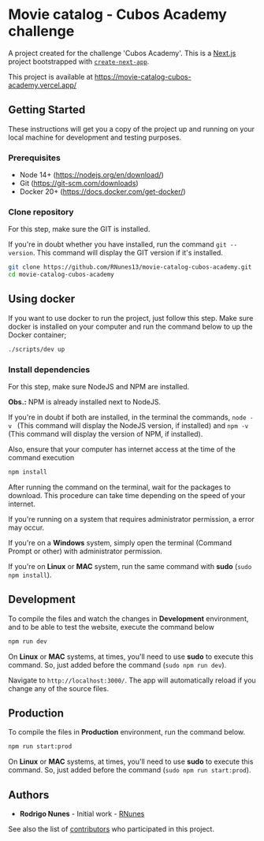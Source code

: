 # Movie catalog - Cubos Academy challenge

A project created for the challenge 'Cubos Academy'. This is a [Next.js](https://nextjs.org/) project bootstrapped with [`create-next-app`](https://github.com/vercel/next.js/tree/canary/packages/create-next-app).

This project is available at https://movie-catalog-cubos-academy.vercel.app/

## Getting Started

These instructions will get you a copy of the project up and running on your local machine for development and testing purposes.

### Prerequisites

* Node 14+ (https://nodejs.org/en/download/)
* Git (https://git-scm.com/downloads)
* Docker 20+ (https://docs.docker.com/get-docker/)

### Clone repository

For this step, make sure the GIT is installed.

If you're in doubt whether you have installed, run the command ```git --version```. This command will display the GIT version if it's installed.

```sh
git clone https://github.com/RNunes13/movie-catalog-cubos-academy.git
cd movie-catalog-cubos-academy
```

## Using docker

If you want to use docker to run the project, just follow this step. Make sure docker is installed on your computer and run the command below to up the Docker container;

```sh
./scripts/dev up
```

### Install dependencies

For this step, make sure NodeJS and NPM are installed.

**Obs.:** NPM is already installed next to NodeJS.

If you're in doubt if both are installed, in the terminal the commands, ```node -v ``` (This command will display the NodeJS version, if installed) and ```npm -v ``` (This command will display the version of NPM, if installed).

Also, ensure that your computer has internet access at the time of the command execution

```sh
npm install
```

After running the command on the terminal, wait for the packages to download. This procedure can take time depending on the speed of your internet.

If you're running on a system that requires administrator permission, a error may occur.

If you're on a **Windows** system, simply open the terminal (Command Prompt or other) with administrator permission.

If you're on **Linux** or **MAC** system, run the same command with **sudo** (```sudo npm install```).

## Development

To compile the files and watch the changes in **Development** environment, and to be able to test the website, execute the command below

```sh
npm run dev
```

On **Linux** or **MAC** systems, at times, you'll need to use **sudo** to execute this command. So, just added before the command (```sudo npm run dev```).

Navigate to `http://localhost:3000/`. The app will automatically reload if you change any of the source files.

## Production

To compile the files in **Production** environment, run the command below.

```sh
npm run start:prod
```

On **Linux** or **MAC** systems, at times, you'll need to use **sudo** to execute this command. So, just added before the command (```sudo npm run start:prod```).

## Authors
  * **Rodrigo Nunes** - Initial work - [RNunes](https://github.com/RNunes13)

See also the list of [contributors](https://github.com/RNunes13/movie-catalog-cubos-academy/graphs/contributors) who participated in this project.
